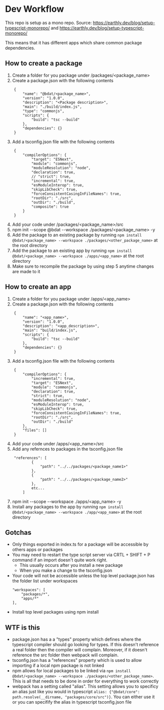 # Dev Workflow

This repo is setup as a mono repo. 
Source: https://earthly.dev/blog/setup-typescript-monorepo/ and https://earthly.dev/blog/setup-typescript-monorepo/

This means that it has different apps which share common package dependencies.

## How to create a package
1. Create a folder for you package under /packages/<package_name>
2. Create a package.json with the following contents
```
    {
        "name": "@bdat/<package_name>",
        "version": "1.0.0",
        "description": "<Package description>",
        "main": "./build/index.js",
        "type": "commonjs",
        "scripts": {
            "build": "tsc --build"
        },
        "dependencies": {}
    }
```
3. Add a tsconfig.json file with the following contents
```
    {
        "compilerOptions": {
            "target": "ESNext",
            "module": "commonjs",
            "moduleResolution": "node",
            "declaration": true,
            // "strict": true,
            "incremental": true,
            "esModuleInterop": true,
            "skipLibCheck": true,
            "forceConsistentCasingInFileNames": true,
            "rootDir": "./src",
            "outDir": "./build",
            "composite": true
        }
    }
```
4. Add your code under /packages/<package_name>/src
5. npm init --scope @bdat --workspace ./packages/<package_name> -y
6. Add the package to an existing package by running `npm install @bdat/<package_name> --workspace ./packages/<other_package_name>` at the root directory
7. Add the package to an existing app by running `npm install @bdat/<package_name> --workspace ./apps/<app_name>`  at the root directory
8. Make sure to recompile the package by using step 5 anytime changes are made to it

## How to create an app
1. Create a folder for you package under /apps/<app_name>
2. Create a package.json with the following contents
```
    {
        "name": "<app_name>",
        "version": "1.0.0",
        "description": "<app_description>",
        "main": "build/index.js",
        "scripts": {
            "build": "tsc --build"
        },
        "dependencies": {}
    }

```
3. Add a tsconfig.json file with the following contents
```
    {
        "compilerOptions": {
            "incremental": true,
            "target": "ESNext",
            "module": "commonjs",
            "declaration": true,
            "strict": true,
            "moduleResolution": "node",
            "esModuleInterop": true,
            "skipLibCheck": true,
            "forceConsistentCasingInFileNames": true,
            "rootDir": "./src",
            "outDir": "./build"
        },
        "files": []
    }
```
4. Add your code under /apps/<app_name>/src
5. Add any refernces to packages in the tsconfig.json file
```
    "references": [
            {
                "path": "../../packages/<package_name1>"
            },
            {
                "path": "../../packages/<package_name2>"
            },
            etc...
        ]
```
7. npm init --scope --workspace ./apps/<app_name> -y
8. Install any packages to the app by running `npm install @bdat/<package_name> --workspace ./app/<app_name>` at the root directory

## Gotchas
- Only things exported in index.ts for a package will be accessible by others apps or packages
- You may need to restart the type script server via CRTL + SHIFT + P command if an import doesn't quite work right. 
    - This usually occurs after you install a new package
    - When you make a change to the tsconfig.json
- Your code will not be accessible unless the top level package.json has the folder list under workspaces
    ```
    "workspaces": [
        "packages/*",
        "apps/*"
    ],
    ```
- Install top level packages using npm install


## WTF is this
- package.json has a a "types" property which defines where the typescript compiler should go looking for types. If this doesn't reference a real folder then the compiler will complain. Moreover, if it doesn't reference the src folder then webpack will complain.
- tsconfig.json has a "references" property which is used to allow importing if a local npm package is not linked
- npm allows for local packages to be linked via `npm install @bdat/<package_name> --workspace ./packages/<other_package_name>`. This is all that needs to be done in order for everything to work correctly
- webpack has a setting called "alias". This setting allows you to specificy an alias just like you would in typescript `alias: {"@bdat/core": path.resolve(__dirname, "packages/core/src")}`. You can either use it or you can specifify the alias in typescript tsconfig.json file 